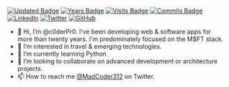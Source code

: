 [![Updated Badge](https://badges.pufler.dev/updated/c0derPr0/c0derPr0)](https://coderpro.net)
[![Years Badge](https://badges.pufler.dev/years/c0derPr0)](https://coderpro.net)
[![Visits Badge](https://badges.pufler.dev/visits/c0derPr0/c0derPr0)](https://coderpro.net)
[![Commits Badge](https://badges.pufler.dev/commits/monthly/c0derPr0)](https://coderpro.net)
[![LinkedIn][linkedin-shield]][linkedin-url]
[![Twitter](https://img.shields.io/twitter/url/https/twitter.com/cloudposse.svg?style=social&label=Follow%20%40madcoder312)](https://twitter.com/madcoder312)
[![GitHub](https://img.shields.io/github/followers/coderpros?label=Follow&style=social)](https://github.com/c0derPr0)

[linkedin-shield]: https://img.shields.io/badge/-LinkedIn-black.svg?style=flat-square&logo=linkedin&colorB=555
[linkedin-url]: https://linkedin.com/company/coderpros

- 👋 Hi, I’m @c0derPr0. I've been developing web & software apps for more than twenty years. I'm predominately focused on the M$FT stack.
- 👀 I’m interested in travel & emerging technologies.
- 🌱 I’m currently learning Python.
- 💞️ I’m looking to collaborate on advanced development or architecture projects.
- 📫 How to reach me [@MadCoder312](https://twitter.com/MadCoder312) on Twitter.

<!---
coderpros/coderpros is a ✨ special ✨ repository because its `README.md` (this file) appears on your GitHub profile.
You can click the Preview link to take a look at your changes.
--->
